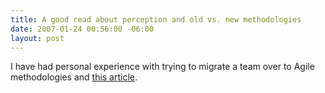 ```yaml
---
title: A good read about perception and old vs. new methodologies
date: 2007-01-24 00:56:00 -06:00
layout: post
---
```


I have had personal experience with trying to migrate a team over to Agile methodologies and [this article](http://blog.objectmentor.com/articles/2007/01/23/good-things-come-eventually).